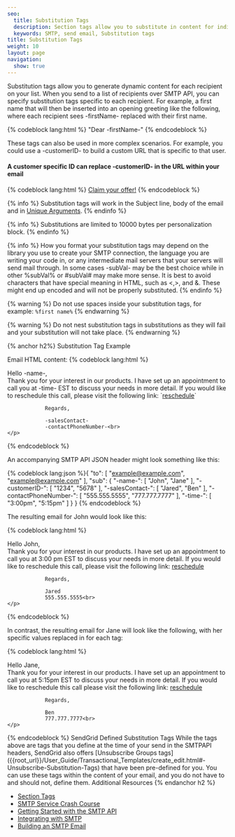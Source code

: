 ```yaml
---
seo:
  title: Substitution Tags
  description: Section tags allow you to substitute in content for individual recipients in an SMTP message.
  keywords: SMTP, send email, Substitution tags
title: Substitution Tags
weight: 10
layout: page
navigation:
  show: true
---
```


<p>Substitution tags allow you to generate dynamic content for each recipient on your list. When you send to a list of recipients over SMTP API, you can specify substitution tags specific to each recipient. For example, a first name that will then be inserted into an opening greeting like the following, where each recipient sees -firstName- replaced with their first name.</p>

{% codeblock lang:html %}
"Dear -firstName-"
{% endcodeblock %}

<p>These tags can also be used in more complex scenarios. For example, you could use a -customerID- to build a custom URL that is specific to that user.</p>

<h4>A customer specific ID can replace -customerID- in the URL within your email</h4>
{% codeblock lang:html %}
<a href="http://example.com/customerOffer?id=-customerID-">Claim your offer!</a>
{% endcodeblock %}

{% info %}
Substitution tags will work in the Subject line, body of the email and in [Unique Arguments]({{root_url}}/API_Reference/SMTP_API/unique_arguments.html).
{% endinfo %}

{% info %}
Substitutions are limited to 10000 bytes per personalization block.
{% endinfo %}

{% info %}
How you format your substitution tags may depend on the library you use to create your SMTP connection, the language you are writing your code in, or any intermediate mail servers that your servers will send mail through. In some cases -subVal- may be the best choice while in other %subVal% or #subVal# may make more sense. It is best to avoid characters that have special meaning in HTML, such as <,>, and &. These might end up encoded and will not be properly substituted.
{% endinfo %}

{% warning %}
Do not use spaces inside your substitution tags, for example: `%first name%`
{% endwarning %}

{% warning %}
Do not nest substitution tags in substitutions as they will fail and your substitution will not take place.
{% endwarning %}

{% anchor h2%}
Substitution Tag Example
</page-anchor>

Email HTML content:
{% codeblock lang:html %}
<html>
  <head></head>
  <body>
    <p>Hello -name-,<br>
       Thank you for your interest in our products. I have set up an appointment to call you at -time- EST to discuss your needs in more detail. If you would like to reschedule this call, please visit the following link: `<a href="http://example.com/reschedule?id=-customerID-">reschedule</a>`

                Regards,

                -salesContact-
                -contactPhoneNumber-<br>
    </p>
  </body>
</html>
{% endcodeblock %}

<p>An accompanying SMTP API JSON header might look something like this:</p>

{% codeblock lang:json %}{
  "to": [
    "example@example.com",
    "example@example.com"
  ],
  "sub": {
    "-name-": [
      "John",
      "Jane"
    ],
    "-customerID-": [
      "1234",
      "5678"
    ],
    "-salesContact-": [
      "Jared",
      "Ben"
    ],
    "-contactPhoneNumber-": [
      "555.555.5555",
      "777.777.7777"
    ],
    "-time-": [
      "3:00pm",
      "5:15pm"
    ]
  }
}
{% endcodeblock %}

<p>The resulting email for John would look like this:</p>
{% codeblock lang:html %}
<html>
  <head></head>
  <body>
    <p>Hello John,<br>
       Thank you for your interest in our products. I have set up an appointment to call you at 3:00 pm EST to discuss your needs in more detail. If you would like to reschedule this call, please visit the following link:
      <a href="http://example.com/reschedule?id=1234">reschedule</a>

                Regards,

                Jared
                555.555.5555<br>
    </p>
  </body>
</html>
{% endcodeblock %}

<p>In contrast, the resulting email for Jane will look like the following, with her specific values replaced in for each tag:</p>
{% codeblock lang:html %}
<html>
  <head></head>
  <body>
    <p>Hello Jane,<br>
       Thank you for your interest in our products. I have set up an appointment to call you at 5:15pm EST to discuss your needs in more detail. If you would like to reschedule this call please visit the following link:
   <a href="http://example.com/reschedule?id=5678">reschedule</a>

                Regards,

                Ben
                777.777.7777<br>
    </p>
  </body>
</html>
{% endcodeblock %}

<page-anchor el="h2">
SendGrid Defined Substitution Tags
</page-anchor>
While the tags above are tags that you define at the time of your send in the SMTPAPI headers, SendGrid also offers [Unsubscribe Groups tags]({{root_url}}/User_Guide/Transactional_Templates/create_edit.html#-Unsubscribe-Substitution-Tags) that have been pre-defined for you. You can use these tags within the content of your email, and you do not have to and should not, define them.

<page-anchor el="h2">
Additional Resources
{% endanchor h2 %}

- [Section Tags]({{root_url}}/API_Reference/SMTP_API/section_tags.html)
- [SMTP Service Crash Course](https://sendgrid.com/blog/smtp-service-crash-course/)
- [Getting Started with the SMTP API]({{root_url}}/API_Reference/SMTP_API/getting_started_smtp.html)
- [Integrating with SMTP]({{root_url}}/API_Reference/SMTP_API/integrating_with_the_smtp_api.html)
- [Building an SMTP Email]({{root_url}}/API_Reference/SMTP_API/building_an_smtp_email.html)